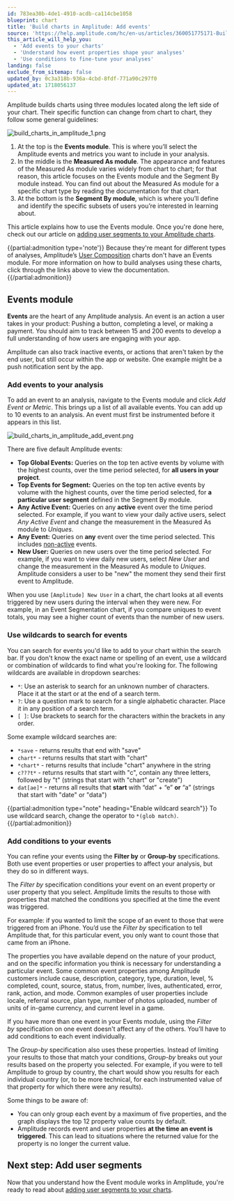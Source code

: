 ```yaml
---
id: 783ea30b-4de1-4910-acdb-ca114cbe1058
blueprint: chart
title: 'Build charts in Amplitude: Add events'
source: 'https://help.amplitude.com/hc/en-us/articles/360051775171-Build-charts-in-Amplitude-Add-events'
this_article_will_help_you:
  - 'Add events to your charts'
  - 'Understand how event properties shape your analyses'
  - 'Use conditions to fine-tune your analyses'
landing: false
exclude_from_sitemap: false
updated_by: 0c3a318b-936a-4cbd-8fdf-771a90c297f0
updated_at: 1718056137
---
```

Amplitude builds charts using three modules located along the left side of your chart. Their specific function can change from chart to chart, they follow some general guidelines:

![build_charts_in_amplitude_1.png](/docs/output/img/charts/build-charts-in-amplitude-1-png.png)

1. At the top is the **Events module**. This is where you’ll select the Amplitude events and metrics you want to include in your analysis.
2. In the middle is the **Measured As module**. The appearance and features of the Measured As module varies widely from chart to chart; for that reason, this article focuses on the Events module and the Segment By module instead. You can find out about the Measured As module for a specific chart type by reading the documentation for that chart.
3. At the bottom is the **Segment By module**, which is where you’ll define and identify the specific subsets of users you’re interested in learning about.

This article explains how to use the Events module. Once you're done here, check out our article on [adding user segments to your Amplitude charts](/docs/analytics/charts/build-charts-add-user-segments).

{{partial:admonition type='note'}}
Because they're meant for different types of analyses, Amplitude’s [User Composition](/docs/analytics/charts/compass/compass-aha-moment) charts don't have an Events module. For more information on how to build analyses using these charts, click through the links above to view the documentation.
{{/partial:admonition}}

## Events module

**Events** are the heart of any Amplitude analysis. An event is an action a user takes in your product: Pushing a button, completing a level, or making a payment. You should aim to track between 15 and 200 events to develop a full understanding of how users are engaging with your app.

Amplitude can also track inactive events, or actions that aren't taken by the end user, but still occur within the app or website. One example might be a push notification sent by the app.

### Add events to your analysis

To add an event to an analysis, navigate to the Events module and click *Add Event or Metric*. This brings up a list of all available events. You can add up to 10 events to an analysis. An event must first be instrumented before it appears in this list.

![build_charts_in_amplitude_add_event.png](/docs/output/img/charts/build-charts-in-amplitude-add-event-png.png)

There are five default Amplitude events:

* **Top Global Events:** Queries on the top ten active events by volume with the highest counts, over the time period selected, for **all users in your project**.
* **Top Events for Segment:** Queries on the top ten active events by volume with the highest counts, over the time period selected, for **a particular user segment** defined in the Segment By module.
* **Any Active Event:** Queries on any **active** event over the time period selected. For example, if you want to view your daily active users, select *Any Active Event* and change the measurement in the Measured As module to *Uniques*.
* **Any Event:** Queries on **any** event over the time period selected. This includes [non-active](/docs/admin/account-management/account-settings) events.
* **New User:** Queries on new users over the time period selected. For example, if you want to view daily new users, select *New User* and change the measurement in the Measured As module to *Uniques*. Amplitude considers a user to be "new" the moment they send their first event to Amplitude.

When you use `[Amplitude] New User` in a chart, the chart looks at all events triggered by new users during the interval when they were new. For example, in an Event Segmentation chart, if you compare uniques to event totals, you may see a higher count of events than the number of new users. 

### Use wildcards to search for events

You can search for events you'd like to add to your chart within the search bar. If you don't know the exact name or spelling of an event, use a wildcard or combination of wildcards to find what you're looking for. The following wildcards are available in dropdown searches: 

* `*`: Use an asterisk to search for an unknown number of characters. Place it at the start or at the end of a search term.
* `?`: Use a question mark to search for a single alphabetic character. Place it in any position of a search term.
* `[ ]`: Use brackets to search for the characters within the brackets in any order.

Some example wildcard searches are:

* `*save` - returns results that end with "save"
* `chart*` - returns results that start with "chart"
* `*chart*` - returns results that include "chart" anywhere in the string
* `c???t*` - returns results that start with "c", contain any three letters, followed by "t" (strings that start with "chart" or "create")
* `dat[ae]*` - returns all results that **start** with “dat” + “e” **or** “a” (strings that start with "date" or "data")

{{partial:admonition type="note" heading="Enable wildcard search"}}
To use wildcard search, change the operator to `*(glob match)`.
{{/partial:admonition}}

### Add conditions to your events

You can refine your events using the **Filter by** or **Group-by** specifications. Both use event properties or user properties to affect your analysis, but they do so in different ways.

The *Filter by* specification conditions your event on an event property or user property that you select. Amplitude limits the results to those with properties that matched the conditions you specified at the time the event was triggered.

For example: if you wanted to limit the scope of an event to those that were triggered from an iPhone. You’d use the *Filter by* specification to tell Amplitude that, for this particular event, you only want to count those that came from an iPhone.

The properties you have available depend on the nature of your product, and on the specific information you think is necessary for understanding a particular event. Some common event properties among Amplitude customers include cause, description, category, type, duration, level, % completed, count, source, status, from, number, lives, authenticated, error, rank, action, and mode. Common examples of user properties include locale, referral source, plan type, number of photos uploaded, number of units of in-game currency, and current level in a game. 

If you have more than one event in your Events module, using the *Filter by* specification on one event doesn't affect any of the others. You’ll have to add conditions to each event individually.

The *Group-by* specification also uses these properties. Instead of limiting your results to those that match your conditions, *Group-by* breaks out your results based on the property you selected. For example, if you were to tell Amplitude to group by country, the chart would show you results for each individual country (or, to be more technical, for each instrumented value of that property for which there were any results).

Some things to be aware of:

* You can only group each event by a maximum of five properties, and the graph displays the top 12 property value counts by default.
* Amplitude records event and user properties **at the time an event is triggered**. This can lead to situations where the returned value for the property is no longer the current value.

## Next step: Add user segments

Now that you understand how the Event module works in Amplitude, you're ready to read about [adding user segments to your charts](/docs/analytics/charts/build-charts-add-user-segments).
